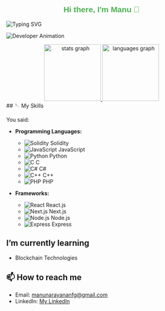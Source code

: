 
<h2 style="color: #4CAF50; font-family: Arial, sans-serif; font-weight: bold; text-align: center;">
  Hi there, I'm Manu 🌟
</h2>


![Typing SVG](https://readme-typing-svg.herokuapp.com?font=Courier+New&color=%23FFFFFF&size=20&lines=Blockchain+Enthusiast;Full+Stack+Developer;Always+learning+new+things!)

![Developer Animation](https://media.giphy.com/media/qgQUggAC3Pfv687qPC/giphy.gif)

<div align="center">
 <a href="#">
   <img src="https://github-readme-stats.vercel.app/api?username=manufg07&hide_title=false&hide_rank=false&show_icons=true&include_all_commits=true&count_private=true&disable_animations=false&theme=dracula&locale=en&hide_border=false" height="150" alt="stats graph"  />
   </a>
  <a href="#">
  <img src="https://github-readme-stats.vercel.app/api/top-langs?username=manufg07&locale=en&hide_title=false&layout=compact&card_width=320&langs_count=5&theme=dracula&hide_border=false" height="150" alt="languages graph"  />
     </a>
</div>
## 🪡 My Skills

You said:
- **Programming Languages:**
  - ![Solidity](https://img.icons8.com/color/48/000000/solidity.png) Solidity
  - ![JavaScript](https://img.icons8.com/color/48/000000/javascript.png) JavaScript
  - ![Python](https://img.icons8.com/color/48/000000/python.png) Python
  - ![C](https://img.icons8.com/color/48/000000/c-programming.png) C
  - ![C#](https://img.icons8.com/color/48/000000/c-sharp-logo.png) C#
  - ![C++](https://img.icons8.com/color/48/000000/c-plus-plus-logo.png) C++
  - ![PHP](https://img.icons8.com/officel/48/000000/php-logo.png) PHP

- **Frameworks:**
  - ![React](https://img.icons8.com/color/48/000000/react-native.png) React.js
  - ![Next.js](https://img.icons8.com/color/48/000000/nextjs.png) Next.js
  - ![Node.js](https://img.icons8.com/color/48/000000/nodejs.png) Node.js
  - ![Express](https://img.icons8.com/color/48/000000/express.png) Express



<!--- **Blockchain Technologies:** Ethereum, -->

<!--## 🔭 I’m currently working on
- Contributing to blockchain projects -->

##  I’m currently learning
- Blockchain Technologies

<!-- ## 👯 I’m looking to collaborate on
- Blockchain-based projects
- Open-source initiatives -->

<!-- ## 🤔 I’m looking for help with
- Understanding zero-knowledge proofs
- Optimizing smart contract gas usage -->

<!--## 💬 Ask me about
- Blockchain technology
- Web3 development-->

## 📫 How to reach me
- Email: [manunarayananfg@gmail.com](manunarayananfg@gmail.com)
- LinkedIn: [My LinkedIn](https://www.linkedin.com/in/manu-narayanan07/)



